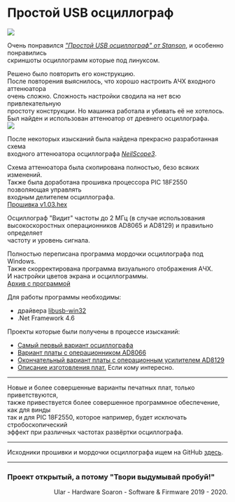 
# Простой USB осциллограф  
![][Screens_Oscill]

Очень понравился [_"Простой USB осциллограф" от Stanson_][id_Stanson], и особенно понравились  
скриншоты осциллограмм которые под линуксом.

Решено было повторить его конструкцию.  
После повторения выяснилось, что хорошо настроить АЧХ входного аттенюатора  
очень сложно. Сложность настройки сводила на нет всю привлекательную  
простоту конструкции. Но машинка работала и убивать её не хотелось.  
Был найден и использован аттенюатор от древнего осциллографа.  
![][Screens_150]

После некоторых изысканий была найдена прекрасно разработанная схема  
входного аттенюатора осциллографа [_NeilScope3_][id_NeilScope]. 

Схема аттенюатора была скопирована полностью, безо всяких изменений.  
Также была доработана прошивка процессора PIC 18F2550 позволяющая управлять  
входным делителем осциллографа.  
[Прошивка v1.03.hex][id_hex]

Осциллограф "Видит" частоты до 2 МГц (в случае использования  
высокоскоростных операционников AD8065 и AD8129) и правильно определяет  
частоту и уровень сигнала. 

Полностью переписана программа мордочки осциллографа под Windows.  
Также скорректирована программа визуального отображения АЧХ.  
И настройки цветов экрана и осциллограммы.  
[Архив с программой][id_soft]

Для работы программы необходимы:  
* драйвера [libusb-win32][id_driver]
* .Net Framework 4.6

Проекты которые были получены в процессе изысканий:  
* [Самый первый вариант осциллографа][id1]  
* [Вариант платы с операционником AD8066][id2]  
* [Окончательный вариант платы с операционным усилителем AD8129][id3]  
* [Описание изготовления плат.][id_Making] Если кому интересно.  

***
Новые и более совершенные варианты печатных плат, только приветствуются,  
также привествуется более совершенное программное обеспечение, как для винды  
так и для PIC 18F2550, которое например, будет исключать стробоскопический  
эффект при различных частотах развёртки осциллографа.  
***
Исходники прошивки и мордочки осциллографа ищем на GitHub [здесь][id_GitHub].  
***

### Проект открытый, а потому "Твори выдумывай пробуй!"  

<p align="right">
Ular - Hardware  
Soaron - Software & Firmware  
2019 - 2020.  
</p>



[Screens_Oscill]:Screens/Oscill.png
[Screens_150]:Screens/150.jpg
[id_Stanson]:http://www.stanson.ch/index.php?page=proj&proj=USB-oscope
[id_NeilScope]:https://hobby-research.at.ua/publ/razrabotki/izmerenija/neil_scope_3/4-1-0-42
[id_hex]:Archive/usb-oscope_v1.03.hex
[id_soft]:Archive/Soft.rar
[id_driver]:https://sourceforge.net/projects/libusb-win32/
[id_GitHub]:https://github.com/Soaron/Oscill
[id_Making]:Making/
[id1]:id1/
[id2]:id2/
[id3]:id3/